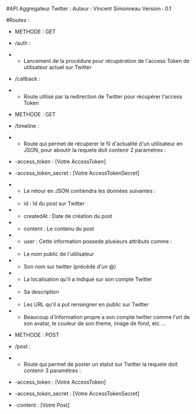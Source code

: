 #API Aggregateur Twitter :
Auteur : Vincent Simonneau
Version : 0.1

#Routes : 
* METHODE : GET
* /auth :
* - Lancement de la procédure pour récupération de l'access Token de utilisateur actuel sur Twitter

* /callback : 
* - Route utilisé par la redirection de Twitter pour récupérer l'access Token

* METHODE : GET
* /timeline :
* - Route qui permet de récuperer le fil d'actualité d'un utilisateur en JSON, pour aboutir la requete doit contenir 2 parametres :
* -access_token : [Votre AccessToken]
* -access_token_secret : [Votre AccessTokenSecret]
* - Le retour en JSON contiendra les données suivantes :
* - id : Id du post sur Twitter
* - createdAt : Date de création du post
* - content : Le contenu du post
* - user : Cette information possede plusieurs attributs comme :
* - Le nom public de l'utilisateur
* - Son nom sur twitter (précédé d'un @)
* - La localisation qu'il a indiqué sur son compte Twitter
* - Sa description
* - Les URL qu'il a put renseigner en public sur Twitter
* - Beaucoup d'information propre a son compte twitter comme l'url de son avatar, le couleur de son theme, image de fond, etc ...

* METHODE : POST
* /post :
* - Route qui permet de poster un statut sur Twitter
la requete doit contenir 3 paramétres :
* -access_token : [Votre AccessToken]
* -access_token_secret : [Votre AccessTokenSecret]
* -content : [Votre Post]